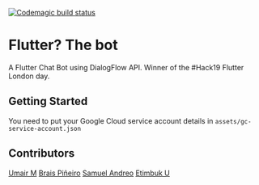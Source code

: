 [![Codemagic build status](https://api.codemagic.io/apps/5cf273ddf4cf640010603c25/5cf273ddf4cf640010603c24/status_badge.svg)](https://codemagic.io/apps/5cf273ddf4cf640010603c25/5cf273ddf4cf640010603c24/latest_build)
# Flutter? The bot

A Flutter Chat Bot using DialogFlow API.
Winner of the #Hack19 Flutter London day.

## Getting Started

You need to put your Google Cloud service account details in `assets/gc-service-account.json`

## Contributors
[Umair M](https://github.com/Unitarian)
[Brais Piñeiro](https://github.com/brapifra)
[Samuel Andreo](https://github.com/samuanv)
[Etimbuk U](https://github.com/Gogetter)
